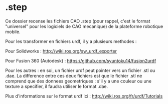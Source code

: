 # .step

Ce dossier recense les fichiers CAO .step (pour rappel, c'est le format "universel" pour les logiciels de CAO mecanique) de la plateforme robotique mobile.

Pour les transformer en fichiers urdf, il y a plusieurs methodes :

Pour Solidworks : http://wiki.ros.org/sw_urdf_exporter

Pour Fusion 360 (Autodesk) : https://github.com/syuntoku14/fusion2urdf

Pour les autres : en soi, un fichier urdf peut pointer vers un fichier .stl ou .dae. La difference entre ces deux fichiers est que le fichier .stl ne comprend que des donnees geometriques : s'il y a une couleur ou une texture a specifier, il faudra utiliser le format .dae.

Plus d'informations sur le format urdf ici : http://wiki.ros.org/fr/urdf/Tutorials
